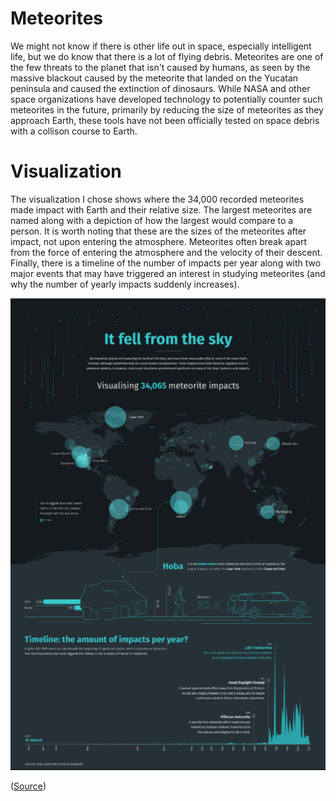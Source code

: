 # Meteorites
We might not know if there is other life out in space, especially intelligent life, but we do know that there is a lot of flying debris. Meteorites are one of the few threats to the planet that isn't caused by humans, as seen by the massive blackout caused by the meteorite that landed on the Yucatan peninsula and caused the extinction of dinosaurs. While NASA and other space organizations have developed technology to potentially counter such meteorites in the future, primarily by reducing the size of meteorites as they approach Earth, these tools have not been officially tested on space debris with a collison course to Earth. 

# Visualization
The visualization I chose shows where the 34,000 recorded meteorites made impact with Earth and their relative size. The largest meteorites are named along with a depiction of how the largest would compare to a person. It is worth noting that these are the sizes of the meteorites after impact, not upon entering the atmosphere. Meteorites often break apart from the force of entering the atmosphere and the velocity of their descent. Finally, there is a timeline of the number of impacts per year along with two major events that may have triggered an interest in studying meteorites (and why the number of yearly impacts suddenly increases). 

![Meteorite impact sites](https://github.com/allyziemage/reflections/blob/master/fellfromsky.PNG "Meteorite impacts and relative sizes")

([Source](https://www.behance.net/gallery/95352539/It-Fell-from-the-Sky))